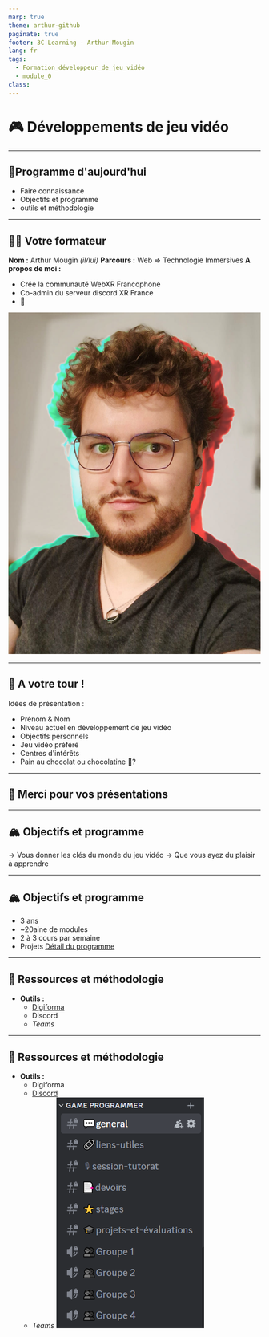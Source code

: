 ```yaml
---
marp: true
theme: arthur-github
paginate: true
footer: 3C Learning - Arthur Mougin
lang: fr
tags:
  - Formation_développeur_de_jeu_vidéo
  - module_0
class:
---
```

# 🎮 Développements de jeu vidéo 


<!-- 
_paginate: false 
_class: lead invert invert_lead
-->

---

## 📑Programme d'aujourd'hui
- Faire connaissance
- Objectifs et programme
- outils et méthodologie


---
## 👨‍🏫 Votre formateur
**Nom :** Arthur Mougin *(il/lui)*
**Parcours :** Web => Technologie Immersives
**A propos de moi :** 
- Crée la communauté WebXR Francophone
- Co-admin du serveur discord XR France
- 🐲

<!-- 
Parcours : 
  - Web (DUT MMI)
  - Découverte du WebVR / WebXR en 2018
  - Licence d'informatique
  - Master en Management des technologies interactives 3D à l'ENSAM (2 ans de formation à Unity)
  - 2 ans travailler sur des plateformes 3D sociales pour le Web
  - 1 an de freelance en développement d'expériences web et de mentorat 
  -->
![bg right:33%](annexes/arthur_mougin_photo_de_profil_professionnelle_compressee.jpg)

---

## 🎤 A votre tour !
Idées de présentation :
- Prénom & Nom
- Niveau actuel en développement de jeu vidéo
- Objectifs personnels
- Jeu vidéo préféré
- Centres d'intérêts
- Pain au chocolat ou chocolatine 🥐?

<!-- 
_footer: 3C Learning - Arthur Mougin
-->

---

## 🙏 Merci pour vos présentations 
<!--
_paginate: false 
Nous aurons l'occasion de mieux nous connaître au fil des cours. 
-->

---
##  🏔️ **Objectifs** et programme
→ Vous donner les clés du monde du jeu vidéo
→ Que vous ayez du plaisir à apprendre


---

## 🏔️ Objectifs et **programme**
- 3 ans
- ~20aine de modules
- 2 à 3 cours par semaine
- Projets
[Détail du programme](https://3c-learning.digiforma.net/ts/2004300/program)
<!-- 
Je travaille du lundi au mercredi.
Sachant ca, quand préféreriez vous avoir cours ?

Méthodologie projet 
-->
---

## 🧰 Ressources et méthodologie
- **Outils :** 
  - [Digiforma](https://3c-learning.digiforma.net/ts/2004300)
  - Discord
  - *Teams*
<!-- 
Digiforma :
C'est la plateforme pédagogique de 3C Learning. Vous y trouverez des modules à faire à votre rythme, des quiz, l'espace de rendu de projet, le replay de nos scéances ensemble, etc.

-->

---

## 🧰 Ressources et méthodologie
- **Outils :** 
  - Digiforma
  - [Discord](https://discord.gg/YQTJhj7vQg)
  - *Teams*
![bg left:30% 70%](annexes/Pasted%20image%2020241120181359.png)
<!-- 
Discord :
C'est notre espace de discussion, de partage de ressources, de questions, etc. 

Nous avons notre espace dédié dans la catégorie "GAME PROGRAMMER"
avec des salons thématiques
-->
